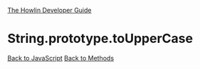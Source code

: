 [The Howlin Developer Guide](/index.md)



String.prototype.toUpperCase
============================

[Back to JavaScript](../index.md)
[Back to Methods](../methods.md)



